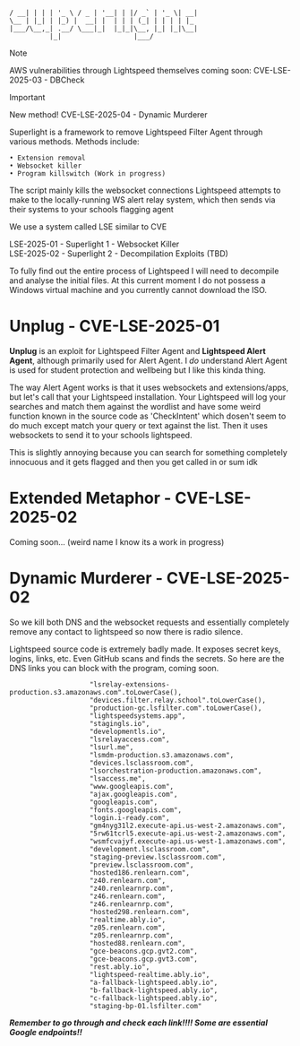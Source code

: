 ``` ___ _   _ _ __   ___ _ __| (_) __ _| |__ | |_
/ __| | | | '_ \ / _ | '__| | |/ _` | '_ \| __|
\__ | |_| | |_) |  __| |  | | | (_| | | | | |_
|___/\__,_| .__/ \___|_|  |_|_|\__, |_| |_|\__|
          |_|                  |___/
```

> [!NOTE]
> AWS vulnerabilities through Lightspeed themselves coming soon: CVE-LSE-2025-03 - DBCheck

> [!IMPORTANT]
> New method! CVE-LSE-2025-04 - Dynamic Murderer

Superlight is a framework to remove Lightspeed Filter Agent through various methods. Methods include:

    • Extension removal
    • Websocket killer
    • Program killswitch (Work in progress)

The script mainly kills the websocket connections Lightspeed attempts to make to the locally-running WS alert relay system, which then sends via their systems to your schools flagging agent

We use a system called LSE similar to CVE

LSE-2025-01 - Superlight 1 - Websocket Killer\
LSE-2025-02 - Superlight 2 - Decompilation Exploits (TBD)

To fully find out the entire process of Lightspeed I will need to decompile and analyse the initial files. At this current moment I do not possess a Windows virtual machine and you currently cannot download the ISO.

# Unplug - CVE-LSE-2025-01

**Unplug** is an exploit for Lightspeed Filter Agent and **Lightspeed Alert Agent**, although primarily used for Alert Agent. I *do* understand Alert Agent is used for student protection and wellbeing but I like this kinda thing.

The way Alert Agent works is that it uses websockets and extensions/apps, but let's call that your Lightspeed installation. Your Lightspeed will log your searches and match them against the wordlist and have some weird function known in the source code as 'CheckIntent' which dosen't seem to do much except match your query or text against the list. Then it uses websockets to send it to your schools lightspeed.

This is slightly annoying because you can search for something completely innocuous and it gets flagged and then you get called in or sum idk

# Extended Metaphor - CVE-LSE-2025-02

Coming soon...
(weird name I know its a work in progress)


# Dynamic Murderer - CVE-LSE-2025-02

So we kill both DNS and the websocket requests and essentially completely remove any contact to lightspeed so now there is radio silence.

Lightspeed source code is extremely badly made. It exposes secret keys, logins, links, etc. Even GitHub scans and finds the secrets. So here are the DNS links you can block with the program, coming soon.

```"lsrelay-config-production.s3.amazonaws.com".toLowerCase(),
                    "lsrelay-extensions-production.s3.amazonaws.com".toLowerCase(),
                    "devices.filter.relay.school".toLowerCase(),
                    "production-gc.lsfilter.com".toLowerCase(),
                    "lightspeedsystems.app",
                    "stagingls.io",
                    "developmentls.io",
                    "lsrelayaccess.com",
                    "lsurl.me",
                    "lsmdm-production.s3.amazonaws.com",
                    "devices.lsclassroom.com",
                    "lsorchestration-production.amazonaws.com",
                    "lsaccess.me",
                    "www.googleapis.com",
                    "ajax.googleapis.com",
                    "googleapis.com",
                    "fonts.googleapis.com",
                    "login.i-ready.com",
                    "gm4nyg31l2.execute-api.us-west-2.amazonaws.com",
                    "5rw61tcrl5.execute-api.us-west-2.amazonaws.com",
                    "wsmfcvajyf.execute-api.us-west-1.amazonaws.com",
                    "development.lsclassroom.com",
                    "staging-preview.lsclassroom.com",
                    "preview.lsclassroom.com",
                    "hosted186.renlearn.com",
                    "z40.renlearn.com",
                    "z40.renlearnrp.com",
                    "z46.renlearn.com",
                    "z46.renlearnrp.com",
                    "hosted298.renlearn.com",
                    "realtime.ably.io",
                    "z05.renlearn.com",
                    "z05.renlearnrp.com",
                    "hosted88.renlearn.com",
                    "gce-beacons.gcp.gvt2.com",
                    "gce-beacons.gcp.gvt3.com",
                    "rest.ably.io",
                    "lightspeed-realtime.ably.io",
                    "a-fallback-lightspeed.ably.io",
                    "b-fallback-lightspeed.ably.io",
                    "c-fallback-lightspeed.ably.io",
                    "staging-bp-01.lsfilter.com"
```

***Remember to go through and check each link!!!! Some are essential Google endpoints!!***

